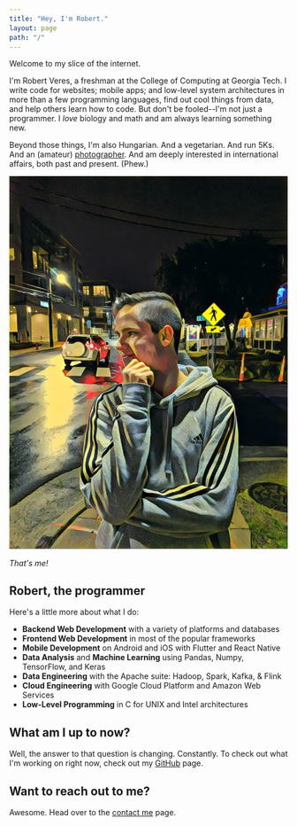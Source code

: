 ```yaml
---
title: "Hey, I'm Robert."
layout: page
path: "/"
---
```

Welcome to my slice of the internet.

I'm Robert Veres, a freshman at the College of Computing at Georgia Tech. I write code for websites; mobile apps; and low-level system architectures in more than a few programming languages, find out cool things from data, and help others learn how to code. But don't be fooled--I'm not just a programmer. I *love* biology and math and am always learning something new.

Beyond those things, I'm also Hungarian. And a vegetarian. And run 5Ks. And an (amateur) [photographer](https://www.flickr.com/photos/152383209@N08/). And am deeply interested in international affairs, both past and present. (Phew.)


![That's me](./profile1.jpg)

*That's me!*

## Robert, the programmer
Here's a little more about what I do:
* **Backend Web Development** with a variety of platforms and databases
* **Frontend Web Development** in most of the popular frameworks
* **Mobile Development** on Android and iOS with Flutter and React Native
* **Data Analysis** and **Machine Learning** using Pandas, Numpy, TensorFlow, and Keras
* **Data Engineering** with the Apache suite: Hadoop, Spark, Kafka, & Flink
* **Cloud Engineering** with Google Cloud Platform and Amazon Web Services
* **Low-Level Programming** in C for UNIX and Intel architectures

## What am I up to now?
Well, the answer to that question is changing. Constantly. To check out what I'm working on right now, check out my [GitHub](https://github.com/thedeveloper733) page.

## Want to reach out to me?
Awesome. Head over to the [contact me](/contact) page.